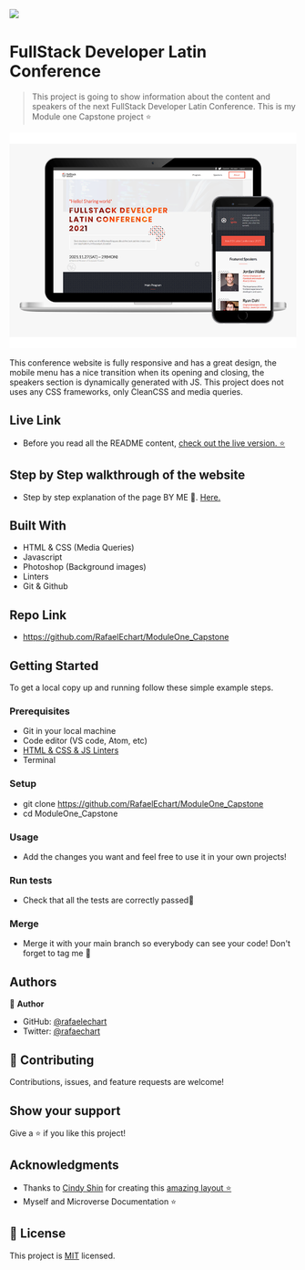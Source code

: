 ![](https://img.shields.io/badge/Microverse-blueviolet)

# FullStack Developer Latin Conference

> This project is going to show information about the content and speakers of the next FullStack Developer Latin Conference. This is my Module one Capstone project ⭐️

![screenshot](./assets/img/app_screenshot.png)

This conference website is fully responsive and has a great design, the mobile menu has a nice transition when its opening and closing, the speakers section is dynamically generated with JS. This project does not uses any CSS frameworks, only CleanCSS and media queries. 

## Live Link

- Before you read all the README content, [check out the live version. ⭐️](https://rafaelechart.github.io/ModuleOne_Capstone/) 


## Step by Step walkthrough of the website

- Step by step explanation of the page BY ME 🤝. [Here.](https://www.loom.com/share/c6ab47967f80494c8aab1b1310655975) 



## Built With

- HTML & CSS (Media Queries)
- Javascript
- Photoshop (Background images)
- Linters
- Git & Github

## Repo Link

- https://github.com/RafaelEchart/ModuleOne_Capstone

## Getting Started

To get a local copy up and running follow these simple example steps.

### Prerequisites

- Git in your local machine
- Code editor (VS code, Atom, etc)
- [HTML & CSS & JS Linters](https://github.com/microverseinc/linters-config/tree/master/html-css-js)
- Terminal

### Setup

- git clone https://github.com/RafaelEchart/ModuleOne_Capstone
- cd ModuleOne_Capstone

### Usage

- Add the changes you want and feel free to use it in your own projects!

### Run tests

- Check that all the tests are correctly passed🤝

### Merge

- Merge it with your main branch so everybody can see your code! Don't forget to tag me 🤝



## Authors

👤 **Author**

- GitHub: [@rafaelechart](https://github.com/rafaelechart)
- Twitter: [@rafaechart](https://twitter.com/rafaechart)



## 🤝 Contributing

Contributions, issues, and feature requests are welcome!


## Show your support

Give a ⭐️ if you like this project!

## Acknowledgments

- Thanks to [Cindy Shin](https://www.behance.net/adagio07) for creating this [amazing layout ⭐️](https://www.behance.net/gallery/29845175/CC-Global-Summit-2015)
- Myself and Microverse Documentation ⭐️

## 📝 License

This project is [MIT](./MIT.md) licensed.
